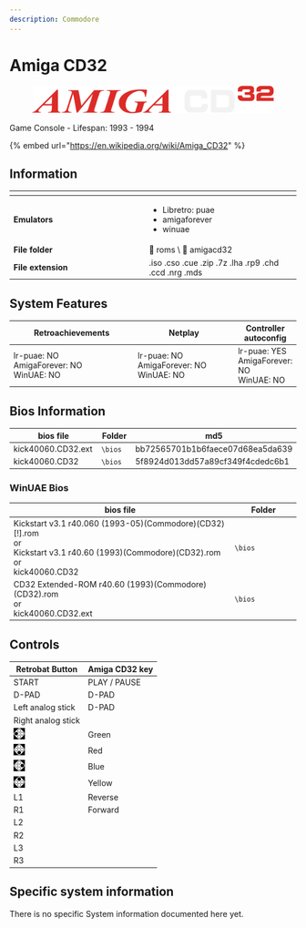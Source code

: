 ```yaml
---
description: Commodore
---
```


# Amiga CD32

<div align="left">

<figure><picture><source srcset="https://raw.githubusercontent.com/fabricecaruso/es-theme-carbon/91d85c7849cc550b0cac4e75cb8e0923d3b61b5e/art/logos/amigacd32-w.svg" media="(prefers-color-scheme: dark)"><img src="https://raw.githubusercontent.com/fabricecaruso/es-theme-carbon/91d85c7849cc550b0cac4e75cb8e0923d3b61b5e/art/logos/amigacd32.svg" alt="" width="563"></picture><figcaption></figcaption></figure>

</div>

Game Console - Lifespan: 1993 - 1994

{% embed url="https://en.wikipedia.org/wiki/Amiga_CD32" %}

## Information

<table data-header-hidden><thead><tr><th width="224"></th><th></th></tr></thead><tbody><tr><td><strong>Emulators</strong></td><td><ul><li>Libretro: puae</li><li>amigaforever</li><li>winuae</li></ul></td></tr><tr><td><strong>File folder</strong></td><td><span data-gb-custom-inline data-tag="emoji" data-code="1f4c2">📂</span> roms \ <span data-gb-custom-inline data-tag="emoji" data-code="1f4c2">📂</span> amigacd32</td></tr><tr><td><strong>File extension</strong></td><td>.iso .cso .cue .zip .7z .lha .rp9 .chd .ccd .nrg .mds</td></tr></tbody></table>

## System Features

<table><thead><tr><th width="245">Retroachievements</th><th width="200">Netplay</th><th>Controller autoconfig</th></tr></thead><tbody><tr><td>lr-puae: NO<br>AmigaForever: NO<br>WinUAE: NO</td><td>lr-puae: NO<br>AmigaForever: NO<br>WinUAE: NO</td><td>lr-puae: YES<br>AmigaForever: NO<br>WinUAE: NO</td></tr></tbody></table>

## Bios Information

<table><thead><tr><th width="209.55555555555557">bios file</th><th width="155">Folder</th><th>md5</th></tr></thead><tbody><tr><td>kick40060.CD32.ext</td><td><code>\bios</code></td><td>bb72565701b1b6faece07d68ea5da639</td></tr><tr><td>kick40060.CD32</td><td><code>\bios</code></td><td>5f8924d013dd57a89cf349f4cdedc6b1</td></tr></tbody></table>

### WinUAE Bios

<table><thead><tr><th width="588.5555555555555">bios file</th><th width="155">Folder</th></tr></thead><tbody><tr><td>Kickstart v3.1 r40.060 (1993-05)(Commodore)(CD32)[!].rom<br>or<br>Kickstart v3.1 r40.60 (1993)(Commodore)(CD32).rom<br>or<br>kick40060.CD32</td><td><code>\bios</code></td></tr><tr><td>CD32 Extended-ROM r40.60 (1993)(Commodore)(CD32).rom<br>or<br>kick40060.CD32.ext</td><td><code>\bios</code></td></tr></tbody></table>

## Controls

| Retrobat Button                                   | Amiga CD32 key |
| ------------------------------------------------- | -------------- |
| START                                             | PLAY / PAUSE   |
| D-PAD                                             | D-PAD          |
| Left analog stick                                 | D-PAD          |
| Right analog stick                                |                |
| ![](<../../../../.gitbook/assets/image (45).png>) | Green          |
| ![](<../../../../.gitbook/assets/image (27).png>) | Red            |
| ![](<../../../../.gitbook/assets/image (13).png>) | Blue           |
| ![](<../../../../.gitbook/assets/image (47).png>) | Yellow         |
| L1                                                | Reverse        |
| R1                                                | Forward        |
| L2                                                |                |
| R2                                                |                |
| L3                                                |                |
| R3                                                |                |

## Specific system information

There is no specific System information documented here yet.
